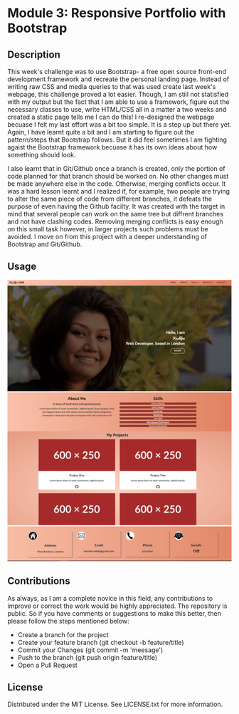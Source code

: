 # Module 3: Responsive Portfolio with Bootstrap

## Description

This week's challenge was to use Bootstrap- a free open source front-end development framework and recreate the personal landing page. Instead of writing raw CSS and media queries to that was used create last week's webpage, this challenge proved a lot easier. Though, I am stiil not statisfied with my output but the fact that I am able to use a framework, figure out the necessary classes to use, write HTML/CSS all in a matter a two weeks and created a static page tells me I can do this! I re-designed the webpage becuase I felt my last effort was a bit too simple. It is a step up but there yet. Again, I have learnt quite a bit and I am starting to figure out the pattern/steps that Bootstrap follows. But it did feel sometimes I am fighting agaist the Bootstrap framework becuase it has its own ideas about how something should look.

I also learnt that in Git/Github once a branch is created, only the portion of code planned for that branch should be worked on. No other changes must be made anywhere else in the code. Otherwise, merging conflicts occur. It was a hard lesson learnt and I realized if, for example, two people are trying to alter the same piece of code from different branches, it defeats the purpose of even having the Github facilty. It was created with the target in mind that several people can work on the same tree but diffrent branches and not have clashing codes. Removing merging conflicts is easy enough on this small task however, in larger projects such problems must be avoided. I move on from this project with a deeper understanding of Bootstrap and Git/Github.

##  Usage
![top section of the webpage](./assets/images/screenshot1.jpg)
![middle section of the webpage](./assets/images/screenshot2.jpg)
![contact/footer section of the webpage](./assets/images/screenshot3.JPG)

## Contributions
As always, as I am a complete novice in this field, any contributions to improve or correct the work would be highly appreciated. The repository is public. So if you have comments 
or suggestions to make this better, then please follow the steps mentioned below:
* Create a branch for the project
* Create your feature branch (git checkout -b feature/title)
* Commit your Changes (git commit -m 'meesage')
* Push to the branch (git push origin feature/title)
* Open a Pull Request

## License
Distributed under the MIT License. See LICENSE.txt for more information.
